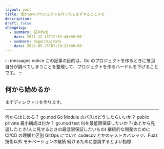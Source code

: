 ```yaml
---
layout: post
title: 僕がGoのプロジェクトを作ったらまずやることメモ
description: 
draft: false
changelog:
  - summary: 記事作成
    date: 2021-12-15T12:52:44+09:00
  - summary: hugoにmigrate
    date: 2022-05-25T07:19:22+09:00
---
```


::: messages notice
この記事の目的は、Go のプロジェクトを作るときに毎回自分が調べてしまうことを整理して、プロジェクトを作るハードルを下げることです。
:::

## 何から始めるか

まずディレクトリを作ります。

---

何からはじめる？
go.mod Go Module のパスはどうしたらいいか？
public
private
最小構成は何か？
go.mod
test
何を最低限保証したいか？(あとから見返したとき/人に見せるときの最低限保証したいもの)
継続的な開発のために
CI/CD の理解と区別
GitOps について
codecov とかのテストカバレッジ、Fuzz
技術以外
モチベーションの継続
続けるために意識するとよい指標